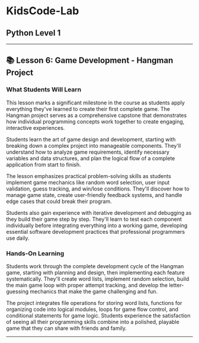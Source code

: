 # KidsCode-Lab

## Python Level 1

---

## 📚 Lesson 6: Game Development - Hangman Project

### What Students Will Learn

This lesson marks a significant milestone in the course as students apply everything they've learned to create their first complete game. The Hangman project serves as a comprehensive capstone that demonstrates how individual programming concepts work together to create engaging, interactive experiences.

Students learn the art of game design and development, starting with breaking down a complex project into manageable components. They'll understand how to analyze game requirements, identify necessary variables and data structures, and plan the logical flow of a complete application from start to finish.

The lesson emphasizes practical problem-solving skills as students implement game mechanics like random word selection, user input validation, guess tracking, and win/lose conditions. They'll discover how to manage game state, create user-friendly feedback systems, and handle edge cases that could break their program.

Students also gain experience with iterative development and debugging as they build their game step by step. They'll learn to test each component individually before integrating everything into a working game, developing essential software development practices that professional programmers use daily.

### Hands-On Learning

Students work through the complete development cycle of the Hangman game, starting with planning and design, then implementing each feature systematically. They'll create word lists, implement random selection, build the main game loop with proper attempt tracking, and develop the letter-guessing mechanics that make the game challenging and fun.

The project integrates file operations for storing word lists, functions for organizing code into logical modules, loops for game flow control, and conditional statements for game logic. Students experience the satisfaction of seeing all their programming skills combine into a polished, playable game that they can share with friends and family.

---
